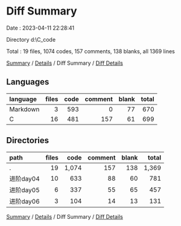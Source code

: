 # Diff Summary

Date : 2023-04-11 22:28:41

Directory d:\\C_code

Total : 19 files,  1074 codes, 157 comments, 138 blanks, all 1369 lines

[Summary](results.md) / [Details](details.md) / Diff Summary / [Diff Details](diff-details.md)

## Languages
| language | files | code | comment | blank | total |
| :--- | ---: | ---: | ---: | ---: | ---: |
| Markdown | 3 | 593 | 0 | 77 | 670 |
| C | 16 | 481 | 157 | 61 | 699 |

## Directories
| path | files | code | comment | blank | total |
| :--- | ---: | ---: | ---: | ---: | ---: |
| . | 19 | 1,074 | 157 | 138 | 1,369 |
| 进阶day04 | 10 | 633 | 88 | 60 | 781 |
| 进阶day05 | 6 | 337 | 55 | 65 | 457 |
| 进阶day06 | 3 | 104 | 14 | 13 | 131 |

[Summary](results.md) / [Details](details.md) / Diff Summary / [Diff Details](diff-details.md)